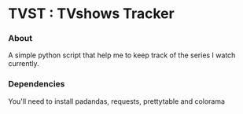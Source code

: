# TVST : TVshows Tracker

### About

A simple python script that help me to keep track of the series I watch currently.

### Dependencies
You'll need to install padandas, requests, prettytable and colorama
